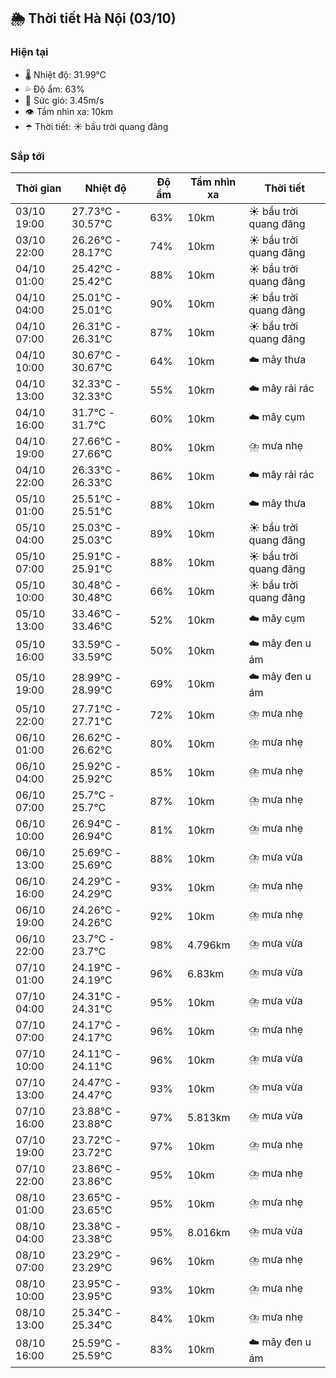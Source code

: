 ## 🌦️ Thời tiết Hà Nội (03/10)

### Hiện tại

- 🌡️ Nhiệt độ: 31.99℃
- 💦 Độ ẩm: 63%
- 💨 Sức gió: 3.45m/s
- 👁️ Tầm nhìn xa: 10km
- ☂️ Thời tiết: ☀️ bầu trời quang đãng

### Sắp tới

| Thời gian | Nhiệt độ | Độ ẩm | Tầm nhìn xa | Thời tiết |
| --- | --- | --- | --- | --- |
| 03/10 19:00 | 27.73℃ - 30.57℃ | 63% | 10km | ☀️ bầu trời quang đãng |
| 03/10 22:00 | 26.26℃ - 28.17℃ | 74% | 10km | ☀️ bầu trời quang đãng |
| 04/10 01:00 | 25.42℃ - 25.42℃ | 88% | 10km | ☀️ bầu trời quang đãng |
| 04/10 04:00 | 25.01℃ - 25.01℃ | 90% | 10km | ☀️ bầu trời quang đãng |
| 04/10 07:00 | 26.31℃ - 26.31℃ | 87% | 10km | ☀️ bầu trời quang đãng |
| 04/10 10:00 | 30.67℃ - 30.67℃ | 64% | 10km | ☁️ mây thưa |
| 04/10 13:00 | 32.33℃ - 32.33℃ | 55% | 10km | ☁️ mây rải rác |
| 04/10 16:00 | 31.7℃ - 31.7℃ | 60% | 10km | ☁️ mây cụm |
| 04/10 19:00 | 27.66℃ - 27.66℃ | 80% | 10km | ⛈️ mưa nhẹ |
| 04/10 22:00 | 26.33℃ - 26.33℃ | 86% | 10km | ☁️ mây rải rác |
| 05/10 01:00 | 25.51℃ - 25.51℃ | 88% | 10km | ☁️ mây thưa |
| 05/10 04:00 | 25.03℃ - 25.03℃ | 89% | 10km | ☀️ bầu trời quang đãng |
| 05/10 07:00 | 25.91℃ - 25.91℃ | 88% | 10km | ☀️ bầu trời quang đãng |
| 05/10 10:00 | 30.48℃ - 30.48℃ | 66% | 10km | ☀️ bầu trời quang đãng |
| 05/10 13:00 | 33.46℃ - 33.46℃ | 52% | 10km | ☁️ mây cụm |
| 05/10 16:00 | 33.59℃ - 33.59℃ | 50% | 10km | ☁️ mây đen u ám |
| 05/10 19:00 | 28.99℃ - 28.99℃ | 69% | 10km | ☁️ mây đen u ám |
| 05/10 22:00 | 27.71℃ - 27.71℃ | 72% | 10km | ⛈️ mưa nhẹ |
| 06/10 01:00 | 26.62℃ - 26.62℃ | 80% | 10km | ⛈️ mưa nhẹ |
| 06/10 04:00 | 25.92℃ - 25.92℃ | 85% | 10km | ⛈️ mưa nhẹ |
| 06/10 07:00 | 25.7℃ - 25.7℃ | 87% | 10km | ⛈️ mưa nhẹ |
| 06/10 10:00 | 26.94℃ - 26.94℃ | 81% | 10km | ⛈️ mưa nhẹ |
| 06/10 13:00 | 25.69℃ - 25.69℃ | 88% | 10km | ⛈️ mưa vừa |
| 06/10 16:00 | 24.29℃ - 24.29℃ | 93% | 10km | ⛈️ mưa nhẹ |
| 06/10 19:00 | 24.26℃ - 24.26℃ | 92% | 10km | ⛈️ mưa nhẹ |
| 06/10 22:00 | 23.7℃ - 23.7℃ | 98% | 4.796km | ⛈️ mưa vừa |
| 07/10 01:00 | 24.19℃ - 24.19℃ | 96% | 6.83km | ⛈️ mưa vừa |
| 07/10 04:00 | 24.31℃ - 24.31℃ | 95% | 10km | ⛈️ mưa vừa |
| 07/10 07:00 | 24.17℃ - 24.17℃ | 96% | 10km | ⛈️ mưa nhẹ |
| 07/10 10:00 | 24.11℃ - 24.11℃ | 96% | 10km | ⛈️ mưa vừa |
| 07/10 13:00 | 24.47℃ - 24.47℃ | 93% | 10km | ⛈️ mưa vừa |
| 07/10 16:00 | 23.88℃ - 23.88℃ | 97% | 5.813km | ⛈️ mưa vừa |
| 07/10 19:00 | 23.72℃ - 23.72℃ | 97% | 10km | ⛈️ mưa nhẹ |
| 07/10 22:00 | 23.86℃ - 23.86℃ | 95% | 10km | ⛈️ mưa nhẹ |
| 08/10 01:00 | 23.65℃ - 23.65℃ | 95% | 10km | ⛈️ mưa nhẹ |
| 08/10 04:00 | 23.38℃ - 23.38℃ | 95% | 8.016km | ⛈️ mưa vừa |
| 08/10 07:00 | 23.29℃ - 23.29℃ | 96% | 10km | ⛈️ mưa nhẹ |
| 08/10 10:00 | 23.95℃ - 23.95℃ | 93% | 10km | ⛈️ mưa nhẹ |
| 08/10 13:00 | 25.34℃ - 25.34℃ | 84% | 10km | ⛈️ mưa nhẹ |
| 08/10 16:00 | 25.59℃ - 25.59℃ | 83% | 10km | ☁️ mây đen u ám |

